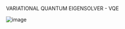 
VARIATIONAL QUANTUM EIGENSOLVER - VQE


![image](https://user-images.githubusercontent.com/82328705/220416372-53d04991-92f2-449c-9b16-11b6388f4803.png)
